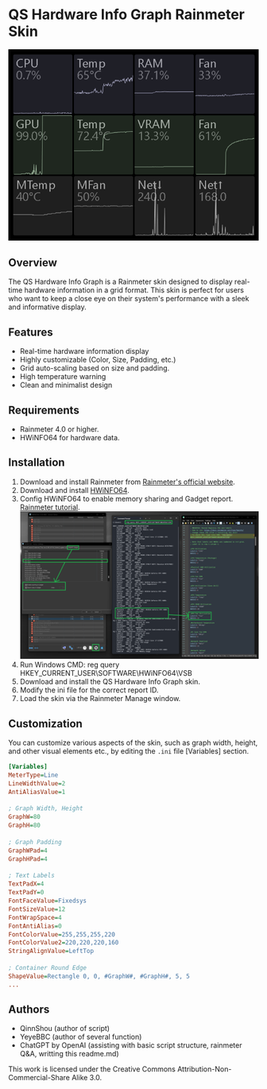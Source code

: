 # QS Hardware Info Graph Rainmeter Skin

![Rainmeter HardwareInfoGraph Screenshot](https://github.com/QinnShou/RM-HardwareInfoGraph/blob/main/Screenshot.png)

## Overview
The QS Hardware Info Graph is a Rainmeter skin designed to display real-time hardware information in a grid format. This skin is perfect for users who want to keep a close eye on their system's performance with a sleek and informative display.

## Features
- Real-time hardware information display
- Highly customizable (Color, Size, Padding, etc.)
- Grid auto-scaling based on size and padding.
- High temperature warning
- Clean and minimalist design

## Requirements
- Rainmeter 4.0 or higher.
- HWiNFO64 for hardware data.

## Installation
1. Download and install Rainmeter from [Rainmeter's official website](https://www.rainmeter.net/).
2. Download and install [HWiNFO64](https://www.hwinfo.com/download/).
3. Config HWiNFO64 to enable memory sharing and Gadget report. [Rainmeter tutorial](https://docs.rainmeter.net/tips/hwinfo/).
![Rainmeter-HWiNFO64 Data Pull How-to](https://github.com/QinnShou/RM-HardwareInfoGraph/blob/main/Screenshot%20Sensor%20Howto.png)
5. Run Windows CMD: reg query HKEY_CURRENT_USER\SOFTWARE\HWiNFO64\VSB
7. Download and install the QS Hardware Info Graph skin.
8. Modify the ini file for the correct report ID.
10. Load the skin via the Rainmeter Manage window.

## Customization
You can customize various aspects of the skin, such as graph width, height, and other visual elements etc., by editing the `.ini` file [Variables] section.

  ```ini
  [Variables]
  MeterType=Line
  LineWidthValue=2
  AntiAliasValue=1

  ; Graph Width, Height
  GraphW=80
  GraphH=80
  
  ; Graph Padding
  GraphWPad=4
  GraphHPad=4
  
  ; Text Labels
  TextPadX=4
  TextPadY=0
  FontFaceValue=Fixedsys
  FontSizeValue=12
  FontWrapSpace=4
  FontAntiAlias=0
  FontColorValue=255,255,255,220
  FontColorValue2=220,220,220,160
  StringAlignValue=LeftTop

  ; Container Round Edge
  ShapeValue=Rectangle 0, 0, #GraphW#, #GraphH#, 5, 5
  ...
  ```

## Authors
- QinnShou (author of script)
- YeyeBBC (author of several function)
- ChatGPT by OpenAI (assisting with basic script structure, rainmeter Q&A, writting this readme.md)

This work is licensed under the Creative Commons Attribution-Non-Commercial-Share Alike 3.0.
